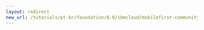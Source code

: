 ```yaml
---
layout: redirect
new_url: /tutorials/pt-br/foundation/8.0/ibmcloud/mobilefirst-community-edition-on-icp/
---
```

